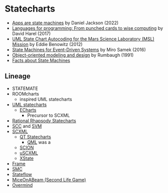 # Statecharts

- [Apps are state machines](https://essenceofsoftware.com/tutorials/concept-basics/apps-are-state-machines/) by Daniel Jackson (2022)
- [Languages for programming: From punched cards to wise computing](https://www.youtube.com/watch?v=-FxYcpvBfwk) by David Harel (2017)
- [UML State Chart Autocoding for the Mars Science Laboratory (MSL) Mission](https://www.youtube.com/watch?v=VvssxOP95s0) by Eddie Benowitz (2012)
- [State Machines for Event-Driven Systems](https://barrgroup.com/blog/state-machines-event-driven-systems) by Miro Samek (2016)
- [Object-oriented modeling and design](https://archive.org/details/objectorientedmo00rumb/page/114/mode/2up) by Rumbaugh (1991)
- [Facts about State Machines](https://codeberg.org/catseye/The-Dossier/src/branch/master/article/Facts-about-State-Machines/README.md)

## Lineage

- STATEMATE
- ROOMcharts
  - inspired UML statecharts
- [UML statecharts](https://www.omg.org/spec/UML/1.5/PDF#page198)
  - [ECharts](https://web.archive.org/web/20190102193022/http://www.echarts.org/)
    - Precursor to SCXML
- [Rational Rhapsody Statecharts](https://www.ibm.com/docs/en/engineering-lifecycle-management-suite/design-rhapsody/9.0.1?topic=diagrams-creating-statecharts)
- [SCC](http://msdl.uantwerpen.be/people/tfeng/uml/scc/) and [SVM](http://msdl.uantwerpen.be/people/tfeng/uml/svm.html)
- [SCXML](https://www.w3.org/TR/scxml/)
  - [QT Statecharts](https://doc.qt.io/qt-5/statemachine-api.html)
    - [QML](https://doc.qt.io/qt-6/qmlreference.html) was a
  - [SCION](https://github.com/jbeard4/SCION)
  - [uSCXML](https://github.com/tklab-tud/uscxml)
  - [XState](https://github.com/statelyai/xstate)
- [Frame](https://frame-lang.org/)
- [SMC](https://smc.sourceforge.net/)
- [Stateflow](http://www.ece.northwestern.edu/local-apps/matlabhelp/toolbox/stateflow/concept3.html)
- [MiceOnABeam (Second Life Game)](https://www.youtube.com/watch?v=pthuG8v8obo)
- [Overmind](https://www.youtube.com/watch?v=49aeBJreUSY)
